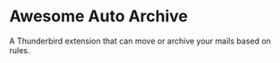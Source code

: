 Awesome Auto Archive
===========

A Thunderbird extension that can move or archive your mails based on rules.

